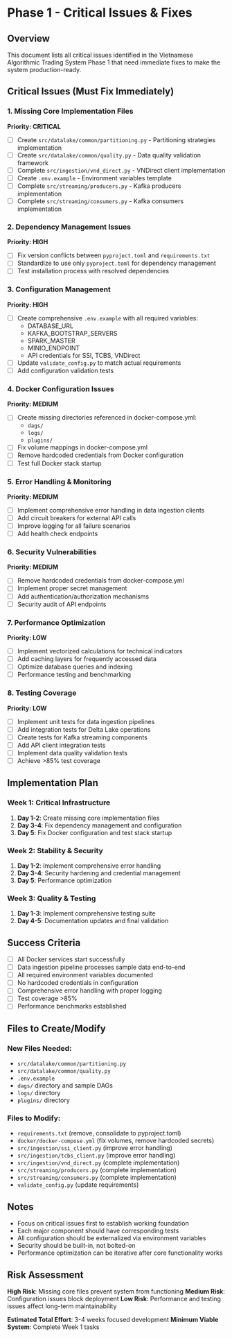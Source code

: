 # Phase 1 - Critical Issues & Fixes

## Overview
This document lists all critical issues identified in the Vietnamese Algorithmic Trading System Phase 1 that need immediate fixes to make the system production-ready.

## Critical Issues (Must Fix Immediately)

### 1. Missing Core Implementation Files
**Priority: CRITICAL**
- [ ] Create `src/datalake/common/partitioning.py` - Partitioning strategies implementation
- [ ] Create `src/datalake/common/quality.py` - Data quality validation framework
- [ ] Complete `src/ingestion/vnd_direct.py` - VNDirect client implementation
- [ ] Create `.env.example` - Environment variables template
- [ ] Complete `src/streaming/producers.py` - Kafka producers implementation
- [ ] Complete `src/streaming/consumers.py` - Kafka consumers implementation

### 2. Dependency Management Issues
**Priority: HIGH**
- [ ] Fix version conflicts between `pyproject.toml` and `requirements.txt`
- [ ] Standardize to use only `pyproject.toml` for dependency management
- [ ] Test installation process with resolved dependencies

### 3. Configuration Management
**Priority: HIGH**
- [ ] Create comprehensive `.env.example` with all required variables:
  - DATABASE_URL
  - KAFKA_BOOTSTRAP_SERVERS
  - SPARK_MASTER
  - MINIO_ENDPOINT
  - API credentials for SSI, TCBS, VNDirect
- [ ] Update `validate_config.py` to match actual requirements
- [ ] Add configuration validation tests

### 4. Docker Configuration Issues
**Priority: MEDIUM**
- [ ] Create missing directories referenced in docker-compose.yml:
  - `dags/`
  - `logs/`
  - `plugins/`
- [ ] Fix volume mappings in docker-compose.yml
- [ ] Remove hardcoded credentials from Docker configuration
- [ ] Test full Docker stack startup

### 5. Error Handling & Monitoring
**Priority: MEDIUM**
- [ ] Implement comprehensive error handling in data ingestion clients
- [ ] Add circuit breakers for external API calls
- [ ] Improve logging for all failure scenarios
- [ ] Add health check endpoints

### 6. Security Vulnerabilities
**Priority: MEDIUM**
- [ ] Remove hardcoded credentials from docker-compose.yml
- [ ] Implement proper secret management
- [ ] Add authentication/authorization mechanisms
- [ ] Security audit of API endpoints

### 7. Performance Optimization
**Priority: LOW**
- [ ] Implement vectorized calculations for technical indicators
- [ ] Add caching layers for frequently accessed data
- [ ] Optimize database queries and indexing
- [ ] Performance testing and benchmarking

### 8. Testing Coverage
**Priority: LOW**
- [ ] Implement unit tests for data ingestion pipelines
- [ ] Add integration tests for Delta Lake operations
- [ ] Create tests for Kafka streaming components
- [ ] Add API client integration tests
- [ ] Implement data quality validation tests
- [ ] Achieve >85% test coverage

## Implementation Plan

### Week 1: Critical Infrastructure
1. **Day 1-2**: Create missing core implementation files
2. **Day 3-4**: Fix dependency management and configuration
3. **Day 5**: Fix Docker configuration and test stack startup

### Week 2: Stability & Security
1. **Day 1-2**: Implement comprehensive error handling
2. **Day 3-4**: Security hardening and credential management
3. **Day 5**: Performance optimization

### Week 3: Quality & Testing
1. **Day 1-3**: Implement comprehensive testing suite
2. **Day 4-5**: Documentation updates and final validation

## Success Criteria

- [ ] All Docker services start successfully
- [ ] Data ingestion pipeline processes sample data end-to-end
- [ ] All required environment variables documented
- [ ] No hardcoded credentials in configuration
- [ ] Comprehensive error handling with proper logging
- [ ] Test coverage >85%
- [ ] Performance benchmarks established

## Files to Create/Modify

### New Files Needed:
- `src/datalake/common/partitioning.py`
- `src/datalake/common/quality.py`
- `.env.example`
- `dags/` directory and sample DAGs
- `logs/` directory
- `plugins/` directory

### Files to Modify:
- `requirements.txt` (remove, consolidate to pyproject.toml)
- `docker/docker-compose.yml` (fix volumes, remove hardcoded secrets)
- `src/ingestion/ssi_client.py` (improve error handling)
- `src/ingestion/tcbs_client.py` (improve error handling)
- `src/ingestion/vnd_direct.py` (complete implementation)
- `src/streaming/producers.py` (complete implementation)
- `src/streaming/consumers.py` (complete implementation)
- `validate_config.py` (update requirements)

## Notes
- Focus on critical issues first to establish working foundation
- Each major component should have corresponding tests
- All configuration should be externalized via environment variables
- Security should be built-in, not bolted-on
- Performance optimization can be iterative after core functionality works

## Risk Assessment
**High Risk**: Missing core files prevent system from functioning
**Medium Risk**: Configuration issues block deployment
**Low Risk**: Performance and testing issues affect long-term maintainability

**Estimated Total Effort**: 3-4 weeks focused development
**Minimum Viable System**: Complete Week 1 tasks